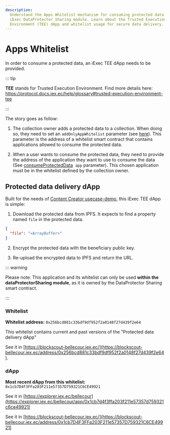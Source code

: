 ```yaml
---
description:
  Understand the Apps Whitelist mechanism for consuming protected data in the
  iExec DataProtector Sharing module. Learn about the Trusted Execution
  Environment (TEE) dApp and whitelist usage for secure data delivery.
---
```


# Apps Whitelist

In order to consume a protected data, an iExec TEE dApp needs to be provided.

::: tip

**TEE** stands for Trusted Execution Environment. Find more details here:
<https://protocol.docs.iex.ec/help/glossary#trusted-execution-environment-tee>

:::

The story goes as follow:

1. The collection owner adds a protected data to a collection. When doing so,
   they need to set an `addOnlyAppWhitelist` parameter (see
   [here](../dataProtectorSharing/collection/addToCollection.md#addonlyappwhitelist)).
   This parameter is the address of a whitelist smart contract that contains
   applications allowed to consume the protected data.

2. When a user wants to consume the protected data, they need to provide the
   address of the application they want to use to consume the data (See
   [consumeProtectedData](../dataProtectorSharing/consume/consumeProtectedData.md#app-param)
   &nbsp;`app` parameter). This chosen application must be in the whitelist
   defined by the collection owner.

## Protected data delivery dApp

Built for the needs of
[Content Creator usecase-demo](/overview/use-case-demo/content-creator.html),
this iExec TEE dApp is simple:

1. Download the protected data from IPFS. It expects to find a property named
   `file` in the protected data.

```json
{
  "file": "<ArrayBuffer>"
}
```

2. Encrypt the protected data with the beneficiary public key.

3. Re-upload the encrypted data to IPFS and return the URL.

::: warning

Please note: This application and its whitelist can only be used **within the
dataProtectorSharing module**, as it is owned by the DataProtector Sharing smart
contract.

:::

### Whitelist

**Whitelist address:** `0x256bcd881c33bdf9df952f2a0148f27d439f2e64`

This whitelist contains current and past versions of the "Protected data
delivery dApp"

See it in
[https://blockscout-bellecour.iex.ec/](https://blockscout-bellecour.iex.ec/address/0x256bcd881c33bdf9df952f2a0148f27d439f2e64).

### dApp

**Most recent dApp from this whitelist:**
`0x1cb7D4F3FFa203F211e57357D759321C6CE49921`

See it in
[https://explorer.iex.ec/bellecour](https://explorer.iex.ec/bellecour/app/0x1cb7d4f3ffa203f211e57357d759321c6ce49921)

See it in
[https://blockscout-bellecour.iex.ec/](https://blockscout-bellecour.iex.ec/address/0x1cb7D4F3FFa203F211e57357D759321C6CE49921)
